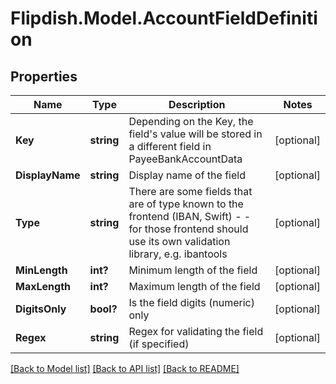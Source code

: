 # Flipdish.Model.AccountFieldDefinition
## Properties

Name | Type | Description | Notes
------------ | ------------- | ------------- | -------------
**Key** | **string** | Depending on the Key, the field&#39;s value will be stored in a different field in PayeeBankAccountData | [optional] 
**DisplayName** | **string** | Display name of the field | [optional] 
**Type** | **string** | There are some fields that are of type known to the frontend (IBAN, Swift) - - for those frontend should use its own validation library, e.g. ibantools | [optional] 
**MinLength** | **int?** | Minimum length of the field | [optional] 
**MaxLength** | **int?** | Maximum length of the field | [optional] 
**DigitsOnly** | **bool?** | Is the field digits (numeric) only | [optional] 
**Regex** | **string** | Regex for validating the field (if specified) | [optional] 

[[Back to Model list]](../README.md#documentation-for-models) [[Back to API list]](../README.md#documentation-for-api-endpoints) [[Back to README]](../README.md)

